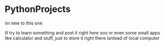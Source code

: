 # PythonProjects
im new to this one

ill try to learn something and post it right here soo
or even some small apps like calculator and stuff, just to store it right there isntead of local computer
